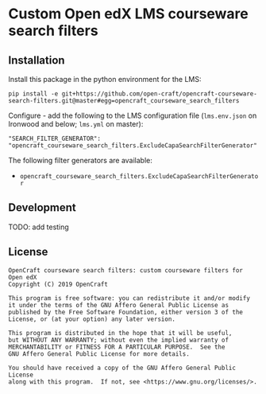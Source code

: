 # Custom Open edX LMS courseware search filters


## Installation

Install this package in the python environment for the LMS:

```
pip install -e git+https://github.com/open-craft/opencraft-courseware-search-filters.git@master#egg=opencraft_courseware_search_filters
```

Configure - add the following to the LMS configuration file (`lms.env.json` on
Ironwood and below; `lms.yml` on master):

```
"SEARCH_FILTER_GENERATOR": "opencraft_courseware_search_filters.ExcludeCapaSearchFilterGenerator"
```

The following filter generators are available:

- `opencraft_courseware_search_filters.ExcludeCapaSearchFilterGenerator`


## Development

TODO: add testing



## License

```
OpenCraft courseware search filters: custom courseware filters for Open edX
Copyright (C) 2019 OpenCraft

This program is free software: you can redistribute it and/or modify
it under the terms of the GNU Affero General Public License as
published by the Free Software Foundation, either version 3 of the
License, or (at your option) any later version.

This program is distributed in the hope that it will be useful,
but WITHOUT ANY WARRANTY; without even the implied warranty of
MERCHANTABILITY or FITNESS FOR A PARTICULAR PURPOSE.  See the
GNU Affero General Public License for more details.

You should have received a copy of the GNU Affero General Public License
along with this program.  If not, see <https://www.gnu.org/licenses/>.
```

